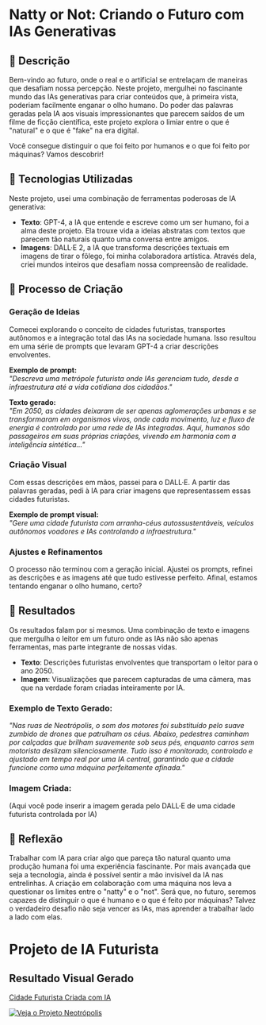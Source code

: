 # Natty or Not: Criando o Futuro com IAs Generativas

## 📒 Descrição
Bem-vindo ao futuro, onde o real e o artificial se entrelaçam de maneiras que desafiam nossa percepção. Neste projeto, mergulhei no fascinante mundo das IAs generativas para criar conteúdos que, à primeira vista, poderiam facilmente enganar o olho humano. Do poder das palavras geradas pela IA aos visuais impressionantes que parecem saídos de um filme de ficção científica, este projeto explora o limiar entre o que é "natural" e o que é "fake" na era digital.

Você consegue distinguir o que foi feito por humanos e o que foi feito por máquinas? Vamos descobrir!

## 🤖 Tecnologias Utilizadas
Neste projeto, usei uma combinação de ferramentas poderosas de IA generativa:

- **Texto**: GPT-4, a IA que entende e escreve como um ser humano, foi a alma deste projeto. Ela trouxe vida a ideias abstratas com textos que parecem tão naturais quanto uma conversa entre amigos.
- **Imagens**: DALL·E 2, a IA que transforma descrições textuais em imagens de tirar o fôlego, foi minha colaboradora artística. Através dela, criei mundos inteiros que desafiam nossa compreensão de realidade.

## 🧐 Processo de Criação
### Geração de Ideias
Comecei explorando o conceito de cidades futuristas, transportes autônomos e a integração total das IAs na sociedade humana. Isso resultou em uma série de prompts que levaram GPT-4 a criar descrições envolventes.

**Exemplo de prompt:**  
*"Descreva uma metrópole futurista onde IAs gerenciam tudo, desde a infraestrutura até a vida cotidiana dos cidadãos."*

**Texto gerado:**  
*"Em 2050, as cidades deixaram de ser apenas aglomerações urbanas e se transformaram em organismos vivos, onde cada movimento, luz e fluxo de energia é controlado por uma rede de IAs integradas. Aqui, humanos são passageiros em suas próprias criações, vivendo em harmonia com a inteligência sintética..."*

### Criação Visual
Com essas descrições em mãos, passei para o DALL·E. A partir das palavras geradas, pedi à IA para criar imagens que representassem essas cidades futuristas.

**Exemplo de prompt visual:**  
*"Gere uma cidade futurista com arranha-céus autossustentáveis, veículos autônomos voadores e IAs controlando a infraestrutura."*

### Ajustes e Refinamentos
O processo não terminou com a geração inicial. Ajustei os prompts, refinei as descrições e as imagens até que tudo estivesse perfeito. Afinal, estamos tentando enganar o olho humano, certo?

## 🚀 Resultados
Os resultados falam por si mesmos. Uma combinação de texto e imagens que mergulha o leitor em um futuro onde as IAs não são apenas ferramentas, mas parte integrante de nossas vidas.

- **Texto**: Descrições futuristas envolventes que transportam o leitor para o ano 2050.
- **Imagem**: Visualizações que parecem capturadas de uma câmera, mas que na verdade foram criadas inteiramente por IA.

### Exemplo de Texto Gerado:
*"Nas ruas de Neotrópolis, o som dos motores foi substituído pelo suave zumbido de drones que patrulham os céus. Abaixo, pedestres caminham por calçadas que brilham suavemente sob seus pés, enquanto carros sem motorista deslizam silenciosamente. Tudo isso é monitorado, controlado e ajustado em tempo real por uma IA central, garantindo que a cidade funcione como uma máquina perfeitamente afinada."*

### Imagem Criada:
(Aqui você pode inserir a imagem gerada pelo DALL·E de uma cidade futurista controlada por IA)

## 💭 Reflexão
Trabalhar com IA para criar algo que pareça tão natural quanto uma produção humana foi uma experiência fascinante. Por mais avançada que seja a tecnologia, ainda é possível sentir a mão invisível da IA nas entrelinhas. A criação em colaboração com uma máquina nos leva a questionar os limites entre o "natty" e o "not". Será que, no futuro, seremos capazes de distinguir o que é humano e o que é feito por máquinas? Talvez o verdadeiro desafio não seja vencer as IAs, mas aprender a trabalhar lado a lado com elas.

# Projeto de IA Futurista

## Resultado Visual Gerado

[Cidade Futurista Criada com IA](https://gamma.app/docs/Neotropolis-A-Cidade-do-Futuro-g3lkz11793poa0w)

[![Veja o Projeto Neotrópolis](https://example.com/path-to-your-image.png)](https://gamma.app/docs/Neotropolis-A-Cidade-do-Futuro-g3lkz11793poa0w)
